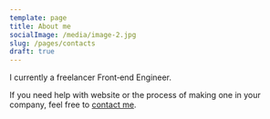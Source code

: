 ```yaml
---
template: page
title: About me
socialImage: /media/image-2.jpg
slug: /pages/contacts
draft: true
---
```

I currently a freelancer Front‑end Engineer.

If you need help with website or the process of making one in your company, feel free to [contact me](/pages/contacts).